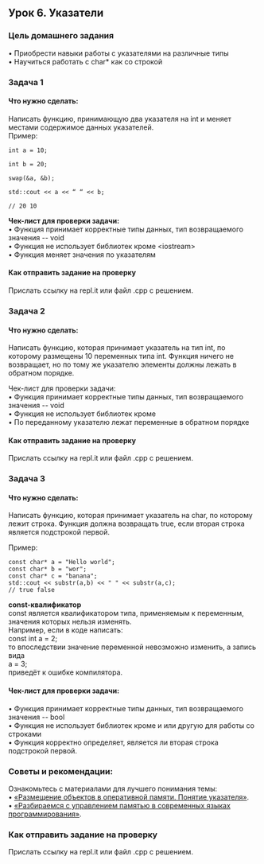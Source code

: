 ## Урок 6. Указатели

### Цель домашнего задания
• Приобрести навыки работы с указателями на различные типы  
• Научиться работать с char* как со строкой  

### Задача 1

#### Что нужно сделать:
Написать функцию, принимающую два указателя на int и меняет местами содержимое данных указателей.  
Пример:
```
int a = 10;

int b = 20;

swap(&a, &b);

std::cout << a << “ “ << b;

// 20 10
```
[]()
**Чек-лист для проверки задачи:**  
• Функция принимает корректные типы данных, тип возвращаемого значения -- void  
• Функция не использует библиотек кроме \<iostream>  
• Функция меняет значения по указателям  

#### Как отправить задание на проверку
Прислать ссылку на repl.it или файл .срр с решением.  

### Задача 2

#### Что нужно сделать:
Написать функцию, которая принимает указатель на тип int, по которому размещены 10 переменных типа int. Функция ничего не возвращает, но по тому же указателю элементы должны лежать в обратном порядке.

Чек-лист для проверки задачи:  
• Функция принимает корректные типы данных, тип возвращаемого значения -- void  
• Функция не использует библиотек кроме <iostream>  
• По переданному указателю лежат переменные в обратном порядке  

#### Как отправить задание на проверку
Прислать ссылку на repl.it или файл .срр с решением.  

### Задача 3

#### Что нужно сделать:
Написать функцию, которая принимает указатель на char, по которому лежит строка.
Функция должна возвращать true, если вторая строка является подстрокой первой.

Пример:
```
const char* a = "Hello world";
const char* b = "wor";
const char* c = "banana";
std::cout << substr(a,b) << " " << substr(a,c);
// true false
```
**const-квалификатор**  
const является квалификатором типа, применяемым к переменным, значения которых нельзя изменять.  
Например, если в коде написать:  
const int a = 2;  
то впоследствии значение переменной невозможно изменить, а запись вида  
a = 3;  
приведёт к ошибке компилятора.

#### Чек-лист для проверки задачи:
• Функция принимает корректные типы данных, тип возвращаемого значения -- bool  
• Функция не использует библиотек кроме <iostream> и <cstring> или другую для работы со строками  
• Функция корректно определяет, является ли вторая строка подстрокой первой.  

### Советы и рекомендации:
Ознакомьтесь с материалами для лучшего понимания темы:  
• [«Размещение объектов в оперативной памяти. Понятие указателя»](https://www.rsdn.org/article/cpp/ObjectsAndPointers.xml).  
• [«Разбираемся с управлением памятью в современных языках программирования»](https://habr.com/ru/articles/489360/).  

### Как отправить задание на проверку

Прислать ссылку на repl.it или файл .срр с решением.